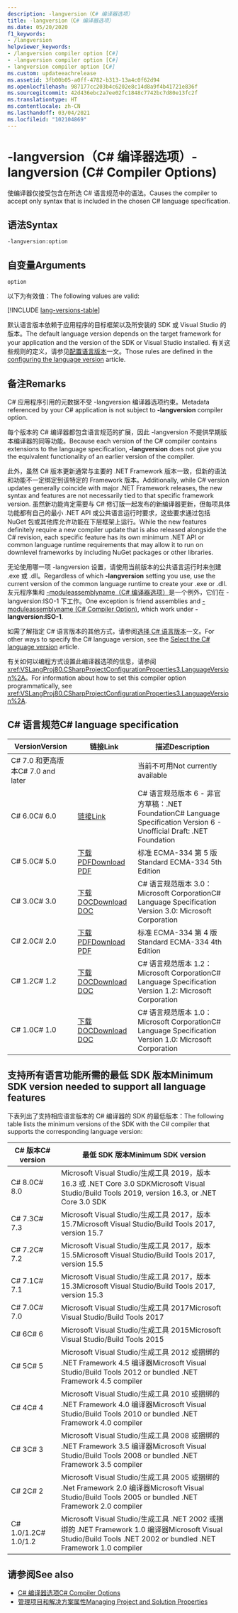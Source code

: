 ```yaml
---
description: -langversion（C# 编译器选项）
title: -langversion（C# 编译器选项）
ms.date: 05/20/2020
f1_keywords:
- /langversion
helpviewer_keywords:
- /langversion compiler option [C#]
- -langversion compiler option [C#]
- langversion compiler option [C#]
ms.custom: updateeachrelease
ms.assetid: 3fb00b05-a0ff-4782-b313-13a4c0f62d94
ms.openlocfilehash: 987177cc203b4c6202e8c14d8a9f4b41721e836f
ms.sourcegitcommit: 42d436ebc2a7ee02fc1848c7742bc7d80e13fc2f
ms.translationtype: HT
ms.contentlocale: zh-CN
ms.lasthandoff: 03/04/2021
ms.locfileid: "102104869"
---
```

# <a name="-langversion-c-compiler-options"></a><span data-ttu-id="d2a42-103">-langversion（C# 编译器选项）</span><span class="sxs-lookup"><span data-stu-id="d2a42-103">-langversion (C# Compiler Options)</span></span>

<span data-ttu-id="d2a42-104">使编译器仅接受包含在所选 C# 语言规范中的语法。</span><span class="sxs-lookup"><span data-stu-id="d2a42-104">Causes the compiler to accept only syntax that is included in the chosen C# language specification.</span></span>

## <a name="syntax"></a><span data-ttu-id="d2a42-105">语法</span><span class="sxs-lookup"><span data-stu-id="d2a42-105">Syntax</span></span>

```console
-langversion:option
```

## <a name="arguments"></a><span data-ttu-id="d2a42-106">自变量</span><span class="sxs-lookup"><span data-stu-id="d2a42-106">Arguments</span></span>

`option`

<span data-ttu-id="d2a42-107">以下为有效值：</span><span class="sxs-lookup"><span data-stu-id="d2a42-107">The following values are valid:</span></span>

[!INCLUDE [lang-versions-table](../includes/langversion-table.md)]

<span data-ttu-id="d2a42-108">默认语言版本依赖于应用程序的目标框架以及所安装的 SDK 或 Visual Studio 的版本。</span><span class="sxs-lookup"><span data-stu-id="d2a42-108">The default language version depends on the target framework for your application and the version of the SDK or Visual Studio installed.</span></span> <span data-ttu-id="d2a42-109">有关这些规则的定义，请参见[配置语言版本](../configure-language-version.md#defaults)一文。</span><span class="sxs-lookup"><span data-stu-id="d2a42-109">Those rules are defined in the [configuring the language version](../configure-language-version.md#defaults) article.</span></span>

## <a name="remarks"></a><span data-ttu-id="d2a42-110">备注</span><span class="sxs-lookup"><span data-stu-id="d2a42-110">Remarks</span></span>

<span data-ttu-id="d2a42-111">C# 应用程序引用的元数据不受 -langversion 编译器选项约束。</span><span class="sxs-lookup"><span data-stu-id="d2a42-111">Metadata referenced by your C# application is not subject to **-langversion** compiler option.</span></span>

<span data-ttu-id="d2a42-112">每个版本的 C# 编译器都包含语言规范的扩展，因此 -langversion 不提供早期版本编译器的同等功能。</span><span class="sxs-lookup"><span data-stu-id="d2a42-112">Because each version of the C# compiler contains extensions to the language specification, **-langversion** does not give you the equivalent functionality of an earlier version of the compiler.</span></span>

<span data-ttu-id="d2a42-113">此外，虽然 C# 版本更新通常与主要的 .NET Framework 版本一致，但新的语法和功能不一定绑定到该特定的 Framework 版本。</span><span class="sxs-lookup"><span data-stu-id="d2a42-113">Additionally, while C# version updates generally coincide with major .NET Framework releases, the new syntax and features are not necessarily tied to that specific framework version.</span></span> <span data-ttu-id="d2a42-114">虽然新功能肯定需要与 C# 修订版一起发布的新编译器更新，但每项具体功能都有自己的最小 .NET API 或公共语言运行时要求，这些要求通过包括 NuGet 包或其他库允许功能在下层框架上运行。</span><span class="sxs-lookup"><span data-stu-id="d2a42-114">While the new features definitely require a new compiler update that is also released alongside the C# revision, each specific feature has its own minimum .NET API or common language runtime requirements that may allow it to run on downlevel frameworks by including NuGet packages or other libraries.</span></span>

<span data-ttu-id="d2a42-115">无论使用哪一项 -langversion 设置，请使用当前版本的公共语言运行时来创建 .exe 或 .dll。</span><span class="sxs-lookup"><span data-stu-id="d2a42-115">Regardless of which **-langversion** setting you use, use the current version of the common language runtime to create your .exe or .dll.</span></span> <span data-ttu-id="d2a42-116">友元程序集和 [-moduleassemblyname（C# 编译器选项）](./moduleassemblyname-compiler-option.md)是一个例外，它们在 -langversion:ISO-1 下工作。</span><span class="sxs-lookup"><span data-stu-id="d2a42-116">One exception is friend assemblies and [-moduleassemblyname (C# Compiler Option)](./moduleassemblyname-compiler-option.md), which work under **-langversion:ISO-1**.</span></span>

<span data-ttu-id="d2a42-117">如需了解指定 C# 语言版本的其他方式，请参阅[选择 C# 语言版本](../configure-language-version.md)一文。</span><span class="sxs-lookup"><span data-stu-id="d2a42-117">For other ways to specify the C# language version, see the [Select the C# language version](../configure-language-version.md) article.</span></span>

<span data-ttu-id="d2a42-118">有关如何以编程方式设置此编译器选项的信息，请参阅 <xref:VSLangProj80.CSharpProjectConfigurationProperties3.LanguageVersion%2A>。</span><span class="sxs-lookup"><span data-stu-id="d2a42-118">For information about how to set this compiler option programmatically, see <xref:VSLangProj80.CSharpProjectConfigurationProperties3.LanguageVersion%2A>.</span></span>

## <a name="c-language-specification"></a><span data-ttu-id="d2a42-119">C# 语言规范</span><span class="sxs-lookup"><span data-stu-id="d2a42-119">C# language specification</span></span>

| <span data-ttu-id="d2a42-120">Version</span><span class="sxs-lookup"><span data-stu-id="d2a42-120">Version</span></span>          | <span data-ttu-id="d2a42-121">链接</span><span class="sxs-lookup"><span data-stu-id="d2a42-121">Link</span></span>                       | <span data-ttu-id="d2a42-122">描述</span><span class="sxs-lookup"><span data-stu-id="d2a42-122">Description</span></span>                                                             |
|------------------|----------------------------|-------------------------------------------------------------------------|
| <span data-ttu-id="d2a42-123">C# 7.0 和更高版本</span><span class="sxs-lookup"><span data-stu-id="d2a42-123">C# 7.0 and later</span></span> |                            | <span data-ttu-id="d2a42-124">当前不可用</span><span class="sxs-lookup"><span data-stu-id="d2a42-124">Not currently available</span></span>                                                 |
| <span data-ttu-id="d2a42-125">C# 6.0</span><span class="sxs-lookup"><span data-stu-id="d2a42-125">C# 6.0</span></span>           | <span data-ttu-id="d2a42-126">[链接][csharp-6]</span><span class="sxs-lookup"><span data-stu-id="d2a42-126">[Link][csharp-6]</span></span>           | <span data-ttu-id="d2a42-127">C# 语言规范版本 6 - 非官方草稿：.NET Foundation</span><span class="sxs-lookup"><span data-stu-id="d2a42-127">C# Language Specification Version 6 - Unofficial Draft: .NET Foundation</span></span> |
| <span data-ttu-id="d2a42-128">C# 5.0</span><span class="sxs-lookup"><span data-stu-id="d2a42-128">C# 5.0</span></span>           | <span data-ttu-id="d2a42-129">[下载 PDF][csharp-5]</span><span class="sxs-lookup"><span data-stu-id="d2a42-129">[Download PDF][csharp-5]</span></span>   | <span data-ttu-id="d2a42-130">标准 ECMA-334 第 5 版</span><span class="sxs-lookup"><span data-stu-id="d2a42-130">Standard ECMA-334 5th Edition</span></span>                                           |
| <span data-ttu-id="d2a42-131">C# 3.0</span><span class="sxs-lookup"><span data-stu-id="d2a42-131">C# 3.0</span></span>           | <span data-ttu-id="d2a42-132">[下载 DOC][csharp-3]</span><span class="sxs-lookup"><span data-stu-id="d2a42-132">[Download DOC][csharp-3]</span></span>   | <span data-ttu-id="d2a42-133">C# 语言规范版本 3.0：Microsoft Corporation</span><span class="sxs-lookup"><span data-stu-id="d2a42-133">C# Language Specification Version 3.0: Microsoft Corporation</span></span>            |
| <span data-ttu-id="d2a42-134">C# 2.0</span><span class="sxs-lookup"><span data-stu-id="d2a42-134">C# 2.0</span></span>           | <span data-ttu-id="d2a42-135">[下载 PDF][csharp-2]</span><span class="sxs-lookup"><span data-stu-id="d2a42-135">[Download PDF][csharp-2]</span></span>   | <span data-ttu-id="d2a42-136">标准 ECMA-334 第 4 版</span><span class="sxs-lookup"><span data-stu-id="d2a42-136">Standard ECMA-334 4th Edition</span></span>                                           |
| <span data-ttu-id="d2a42-137">C# 1.2</span><span class="sxs-lookup"><span data-stu-id="d2a42-137">C# 1.2</span></span>           | <span data-ttu-id="d2a42-138">[下载 DOC][csharp-1.2]</span><span class="sxs-lookup"><span data-stu-id="d2a42-138">[Download DOC][csharp-1.2]</span></span> | <span data-ttu-id="d2a42-139">C# 语言规范版本 1.2：Microsoft Corporation</span><span class="sxs-lookup"><span data-stu-id="d2a42-139">C# Language Specification Version 1.2: Microsoft Corporation</span></span>            |
| <span data-ttu-id="d2a42-140">C# 1.0</span><span class="sxs-lookup"><span data-stu-id="d2a42-140">C# 1.0</span></span>           | <span data-ttu-id="d2a42-141">[下载 DOC][csharp-1]</span><span class="sxs-lookup"><span data-stu-id="d2a42-141">[Download DOC][csharp-1]</span></span>   | <span data-ttu-id="d2a42-142">C# 语言规范版本 1.0：Microsoft Corporation</span><span class="sxs-lookup"><span data-stu-id="d2a42-142">C# Language Specification Version 1.0: Microsoft Corporation</span></span>            |

[csharp-6]: /dotnet/csharp/language-reference/language-specification/introduction
[csharp-5]: https://www.ecma-international.org/wp-content/uploads/ECMA-334_5th_edition_december_2017.pdf
[csharp-3]: https://download.microsoft.com/download/3/8/8/388e7205-bc10-4226-b2a8-75351c669b09/CSharp%20Language%20Specification.doc
[csharp-2]: https://www.ecma-international.org/wp-content/uploads/ECMA-334_4th_edition_june_2006.pdf
[csharp-1.2]: https://www.ecma-international.org/wp-content/uploads/ECMA-334_2nd_edition_december_2002.pdf
[csharp-1]: https://www.ecma-international.org/wp-content/uploads/ECMA-334_1st_edition_december_2001.pdf

## <a name="minimum-sdk-version-needed-to-support-all-language-features"></a><span data-ttu-id="d2a42-143">支持所有语言功能所需的最低 SDK 版本</span><span class="sxs-lookup"><span data-stu-id="d2a42-143">Minimum SDK version needed to support all language features</span></span>

<span data-ttu-id="d2a42-144">下表列出了支持相应语言版本的 C# 编译器的 SDK 的最低版本：</span><span class="sxs-lookup"><span data-stu-id="d2a42-144">The following table lists the minimum versions of the SDK with the C# compiler that supports the corresponding language version:</span></span>

| <span data-ttu-id="d2a42-145">C# 版本</span><span class="sxs-lookup"><span data-stu-id="d2a42-145">C# version</span></span> | <span data-ttu-id="d2a42-146">最低 SDK 版本</span><span class="sxs-lookup"><span data-stu-id="d2a42-146">Minimum SDK version</span></span>                                                                  |
|------------|--------------------------------------------------------------------------------------|
| <span data-ttu-id="d2a42-147">C# 8.0</span><span class="sxs-lookup"><span data-stu-id="d2a42-147">C# 8.0</span></span>     | <span data-ttu-id="d2a42-148">Microsoft Visual Studio/生成工具 2019，版本 16.3 或 .NET Core 3.0 SDK</span><span class="sxs-lookup"><span data-stu-id="d2a42-148">Microsoft Visual Studio/Build Tools 2019, version 16.3, or .NET Core 3.0 SDK</span></span>         |
| <span data-ttu-id="d2a42-149">C# 7.3</span><span class="sxs-lookup"><span data-stu-id="d2a42-149">C# 7.3</span></span>     | <span data-ttu-id="d2a42-150">Microsoft Visual Studio/生成工具 2017，版本 15.7</span><span class="sxs-lookup"><span data-stu-id="d2a42-150">Microsoft Visual Studio/Build Tools 2017, version 15.7</span></span>                               |
| <span data-ttu-id="d2a42-151">C# 7.2</span><span class="sxs-lookup"><span data-stu-id="d2a42-151">C# 7.2</span></span>     | <span data-ttu-id="d2a42-152">Microsoft Visual Studio/生成工具 2017，版本 15.5</span><span class="sxs-lookup"><span data-stu-id="d2a42-152">Microsoft Visual Studio/Build Tools 2017, version 15.5</span></span>                               |
| <span data-ttu-id="d2a42-153">C# 7.1</span><span class="sxs-lookup"><span data-stu-id="d2a42-153">C# 7.1</span></span>     | <span data-ttu-id="d2a42-154">Microsoft Visual Studio/生成工具 2017，版本 15.3</span><span class="sxs-lookup"><span data-stu-id="d2a42-154">Microsoft Visual Studio/Build Tools 2017, version 15.3</span></span>                               |
| <span data-ttu-id="d2a42-155">C# 7.0</span><span class="sxs-lookup"><span data-stu-id="d2a42-155">C# 7.0</span></span>     | <span data-ttu-id="d2a42-156">Microsoft Visual Studio/生成工具 2017</span><span class="sxs-lookup"><span data-stu-id="d2a42-156">Microsoft Visual Studio/Build Tools 2017</span></span>                                             |
| <span data-ttu-id="d2a42-157">C# 6</span><span class="sxs-lookup"><span data-stu-id="d2a42-157">C# 6</span></span>       | <span data-ttu-id="d2a42-158">Microsoft Visual Studio/生成工具 2015</span><span class="sxs-lookup"><span data-stu-id="d2a42-158">Microsoft Visual Studio/Build Tools 2015</span></span>                                             |
| <span data-ttu-id="d2a42-159">C# 5</span><span class="sxs-lookup"><span data-stu-id="d2a42-159">C# 5</span></span>       | <span data-ttu-id="d2a42-160">Microsoft Visual Studio/生成工具 2012 或捆绑的 .NET Framework 4.5 编译器</span><span class="sxs-lookup"><span data-stu-id="d2a42-160">Microsoft Visual Studio/Build Tools 2012 or bundled .NET Framework 4.5 compiler</span></span>      |
| <span data-ttu-id="d2a42-161">C# 4</span><span class="sxs-lookup"><span data-stu-id="d2a42-161">C# 4</span></span>       | <span data-ttu-id="d2a42-162">Microsoft Visual Studio/生成工具 2010 或捆绑的 .NET Framework 4.0 编译器</span><span class="sxs-lookup"><span data-stu-id="d2a42-162">Microsoft Visual Studio/Build Tools 2010 or bundled .NET Framework 4.0 compiler</span></span>      |
| <span data-ttu-id="d2a42-163">C# 3</span><span class="sxs-lookup"><span data-stu-id="d2a42-163">C# 3</span></span>       | <span data-ttu-id="d2a42-164">Microsoft Visual Studio/生成工具 2008 或捆绑的 .NET Framework 3.5 编译器</span><span class="sxs-lookup"><span data-stu-id="d2a42-164">Microsoft Visual Studio/Build Tools 2008 or bundled .NET Framework 3.5 compiler</span></span>      |
| <span data-ttu-id="d2a42-165">C# 2</span><span class="sxs-lookup"><span data-stu-id="d2a42-165">C# 2</span></span>       | <span data-ttu-id="d2a42-166">Microsoft Visual Studio/生成工具 2005 或捆绑的 .Net Framework 2.0 编译器</span><span class="sxs-lookup"><span data-stu-id="d2a42-166">Microsoft Visual Studio/Build Tools 2005 or bundled .NET Framework 2.0 compiler</span></span>      |
| <span data-ttu-id="d2a42-167">C# 1.0/1.2</span><span class="sxs-lookup"><span data-stu-id="d2a42-167">C# 1.0/1.2</span></span> | <span data-ttu-id="d2a42-168">Microsoft Visual Studio/生成工具 .NET 2002 或捆绑的 .NET Framework 1.0 编译器</span><span class="sxs-lookup"><span data-stu-id="d2a42-168">Microsoft Visual Studio/Build Tools .NET 2002 or bundled .NET Framework 1.0 compiler</span></span> |

## <a name="see-also"></a><span data-ttu-id="d2a42-169">请参阅</span><span class="sxs-lookup"><span data-stu-id="d2a42-169">See also</span></span>

- [<span data-ttu-id="d2a42-170">C# 编译器选项</span><span class="sxs-lookup"><span data-stu-id="d2a42-170">C# Compiler Options</span></span>](index.md)
- [<span data-ttu-id="d2a42-171">管理项目和解决方案属性</span><span class="sxs-lookup"><span data-stu-id="d2a42-171">Managing Project and Solution Properties</span></span>](/visualstudio/ide/managing-project-and-solution-properties)
